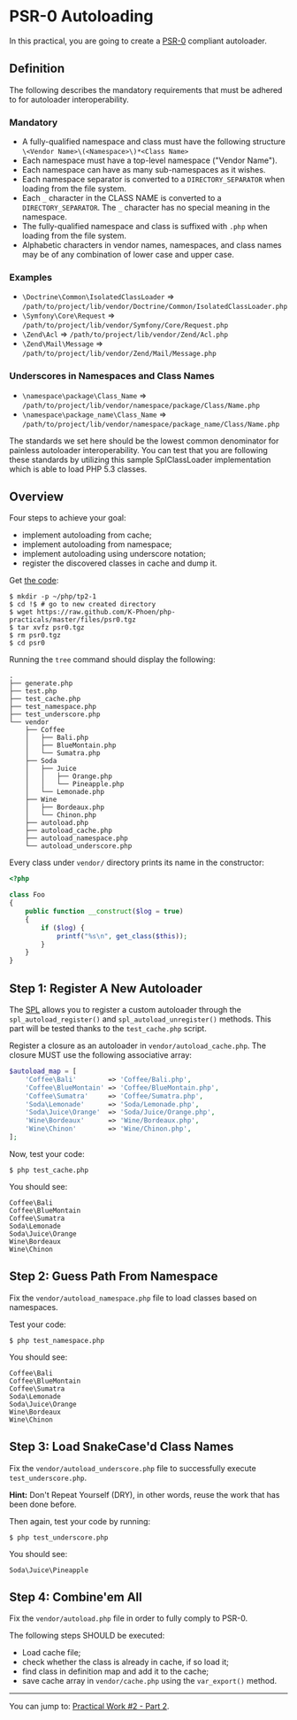 PSR-0 Autoloading
=================

In this practical, you are going to create a [PSR-0](http://www.php-fig.org/psr/psr-0/)
compliant autoloader.


Definition
----------

The following describes the mandatory requirements that must be adhered to for
autoloader interoperability.

### Mandatory

* A fully-qualified namespace and class must have the following
  structure `\<Vendor Name>\(<Namespace>\)*<Class Name>`
* Each namespace must have a top-level namespace ("Vendor Name").
* Each namespace can have as many sub-namespaces as it wishes.
* Each namespace separator is converted to a `DIRECTORY_SEPARATOR` when
  loading from the file system.
* Each `_` character in the CLASS NAME is converted to a
  `DIRECTORY_SEPARATOR`. The `_` character has no special meaning in the
  namespace.
* The fully-qualified namespace and class is suffixed with `.php` when
  loading from the file system.
* Alphabetic characters in vendor names, namespaces, and class names may
  be of any combination of lower case and upper case.

### Examples

* `\Doctrine\Common\IsolatedClassLoader` => `/path/to/project/lib/vendor/Doctrine/Common/IsolatedClassLoader.php`
* `\Symfony\Core\Request` => `/path/to/project/lib/vendor/Symfony/Core/Request.php`
* `\Zend\Acl` => `/path/to/project/lib/vendor/Zend/Acl.php`
* `\Zend\Mail\Message` => `/path/to/project/lib/vendor/Zend/Mail/Message.php`

### Underscores in Namespaces and Class Names

* `\namespace\package\Class_Name` => `/path/to/project/lib/vendor/namespace/package/Class/Name.php`
* `\namespace\package_name\Class_Name` => `/path/to/project/lib/vendor/namespace/package_name/Class/Name.php`

The standards we set here should be the lowest common denominator for
painless autoloader interoperability. You can test that you are
following these standards by utilizing this sample SplClassLoader
implementation which is able to load PHP 5.3 classes.


Overview
--------

Four steps to achieve your goal:

* implement autoloading from cache;
* implement autoloading from namespace;
* implement autoloading using underscore notation;
* register the discovered classes in cache and dump it.

Get [the
code](https://raw.github.com/K-Phoen/php-practicals/master/files/psr0.tgz):

    $ mkdir -p ~/php/tp2-1
    $ cd !$ # go to new created directory
    $ wget https://raw.github.com/K-Phoen/php-practicals/master/files/psr0.tgz
    $ tar xvfz psr0.tgz
    $ rm psr0.tgz
    $ cd psr0

Running the `tree` command should display the following:

    .
    ├── generate.php
    ├── test.php
    ├── test_cache.php
    ├── test_namespace.php
    ├── test_underscore.php
    └── vendor
        ├── Coffee
        │   ├── Bali.php
        │   ├── BlueMontain.php
        │   └── Sumatra.php
        ├── Soda
        │   ├── Juice
        │   │   ├── Orange.php
        │   │   └── Pineapple.php
        │   └── Lemonade.php
        ├── Wine
        │   ├── Bordeaux.php
        │   └── Chinon.php
        ├── autoload.php
        ├── autoload_cache.php
        ├── autoload_namespace.php
        └── autoload_underscore.php

Every class under `vendor/` directory prints its name in the constructor:

``` php
<?php

class Foo
{
    public function __construct($log = true)
    {
        if ($log) {
            printf("%s\n", get_class($this));
        }
    }
}
```


Step 1: Register A New Autoloader
---------------------------------

The [SPL](http://php.net/spl) allows you to register a custom autoloader through
the `spl_autoload_register()` and `spl_autoload_unregister()` methods.
This part will be tested thanks to the `test_cache.php` script.

Register a closure as an autoloader in `vendor/autoload_cache.php`.
The closure MUST use the following associative array:

``` php
$autoload_map = [
    'Coffee\Bali'        => 'Coffee/Bali.php',
    'Coffee\BlueMontain' => 'Coffee/BlueMontain.php',
    'Coffee\Sumatra'     => 'Coffee/Sumatra.php',
    'Soda\Lemonade'      => 'Soda/Lemonade.php',
    'Soda\Juice\Orange'  => 'Soda/Juice/Orange.php',
    'Wine\Bordeaux'      => 'Wine/Bordeaux.php',
    'Wine\Chinon'        => 'Wine/Chinon.php',
];
```

Now, test your code:

    $ php test_cache.php

You should see:

    Coffee\Bali
    Coffee\BlueMontain
    Coffee\Sumatra
    Soda\Lemonade
    Soda\Juice\Orange
    Wine\Bordeaux
    Wine\Chinon



Step 2: Guess Path From Namespace
---------------------------------

Fix the `vendor/autoload_namespace.php` file to load classes based on namespaces.

Test your code:

    $ php test_namespace.php

You should see:

    Coffee\Bali
    Coffee\BlueMontain
    Coffee\Sumatra
    Soda\Lemonade
    Soda\Juice\Orange
    Wine\Bordeaux
    Wine\Chinon


Step 3: Load SnakeCase'd Class Names
------------------------------------

Fix the `vendor/autoload_underscore.php` file to successfully execute
`test_underscore.php`.

**Hint:** Don't Repeat Yourself (DRY), in other words, reuse the work that has
been done before.

Then again, test your code by running:

    $ php test_underscore.php

You should see:

    Soda\Juice\Pineapple


Step 4: Combine'em All
----------------------

Fix the `vendor/autoload.php` file in order to fully comply to PSR-0.

The following steps SHOULD be executed:

* Load cache file;
* check whether the class is already in cache, if so load it;
* find class in definition map and add it to the cache;
* save cache array in `vendor/cache.php` using the `var_export()` method.

---

You can jump to: [Practical Work #2 - Part 2](2-2.md).
